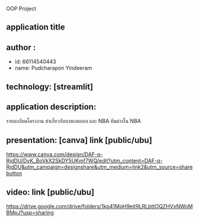 OOP Project

## application title

## author : 
  * id: 66114540443 
  * name: Pudcharapon Yindeeram 

## technology: [streamlit] 

## application description: 
รายละเอียดโครงงาน
ทำเกี่ยวกับบาสเกตบอล และ NBA ทีมต่างใน NBA

## presentation: [canva] link [public/ubu] 
https://www.canva.com/design/DAF-q-RjdDU/DyK_BoVkX2SkDY5UKmf7WQ/edit?utm_content=DAF-q-RjdDU&utm_campaign=designshare&utm_medium=link2&utm_source=sharebutton
## video: link [public/ubu] 
 https://drive.google.com/drive/folders/1kp41MqH9eit9LRLbttOQZHVxNWoMBMpJ?usp=sharing
